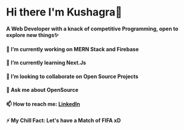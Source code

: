 # Hi there I'm Kushagra👋

**A Web Developer with a knack of competitive Programming, open to explore new things✨**




#### 🔭 I’m currently working on MERN Stack and Firebase
#### 🌱 I’m currently learning Next.Js
#### 👯 I’m looking to collaborate on Open Source Projects
#### 💬 Ask me about OpenSource
#### 📫 How to reach me: <a href="https://www.linkedin.com/in/kushagra-johari-707183191/">LinkedIn</a>
#### ⚡ My Chill Fact: Let's have a Match of FIFA xD
<!--
Here are some ideas to get you started:
- 🤔 I’m looking for help with ...
- 😄 Pronouns: ...->
<!--**joharikushagra/joharikushagra** is a ✨ _special_ ✨ repository because its `README.md` (this file) appears on your GitHub profile.->
